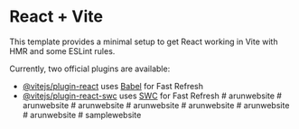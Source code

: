 # React + Vite

This template provides a minimal setup to get React working in Vite with HMR and some ESLint rules.

Currently, two official plugins are available:

- [@vitejs/plugin-react](https://github.com/vitejs/vite-plugin-react/blob/main/packages/plugin-react/README.md) uses [Babel](https://babeljs.io/) for Fast Refresh
- [@vitejs/plugin-react-swc](https://github.com/vitejs/vite-plugin-react-swc) uses [SWC](https://swc.rs/) for Fast Refresh
#   a r u n w e b s i t e  
 #   a r u n w e b s i t e  
 #   a r u n w e b s i t e  
 #   a r u n w e b s i t e  
 #   a r u n w e b s i t e  
 #   a r u n w e b s i t e  
 #   a r u n w e b s i t e  
 #   s a m p l e w e b s i t e  
 